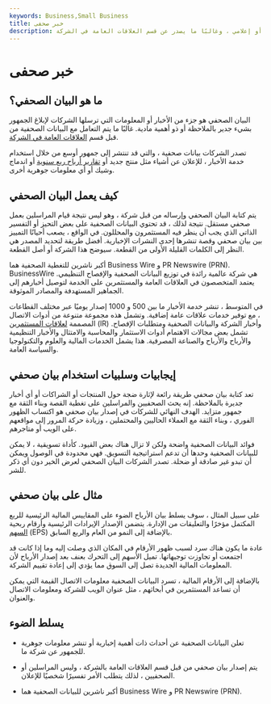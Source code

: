 ```yaml
---
keywords: Business,Small Business
title: خبر صحفى
description: البيان الصحفي هو مقال إخباري أو إعلامي ، وغالبًا ما يصدر عن قسم العلاقات العامة في الشركة.
---
```


# خبر صحفى
## ما هو البيان الصحفي؟

البيان الصحفي هو جزء من الأخبار أو المعلومات التي ترسلها الشركات لإبلاغ الجمهور بشيء جدير بالملاحظة أو ذو أهمية مادية. غالبًا ما يتم التعامل مع البيانات الصحفية من قبل قسم [العلاقات العامة في الشركة](/public-relations-pr).

تصدر الشركات بيانات صحفية ، والتي قد تنتشر إلى جمهور أوسع من خلال استخدام خدمة الأخبار ، للإعلان عن أشياء مثل منتج جديد أو [تقارير أرباح ربع سنوية](/earningsreport) أو اندماج وشيك أو أي معلومات جوهرية أخرى.

## كيف يعمل البيان الصحفي

يتم كتابة البيان الصحفي وإرساله من قبل شركة ، وهو ليس نتيجة قيام المراسلين بعمل صحفي مستقل. نتيجة لذلك ، قد تحتوي البيانات الصحفية على بعض التحيز أو التفسير الذاتي الذي يجب أن ينظر فيه المستثمرون والمحللون. في الواقع ، يصعب أحيانًا التمييز بين بيان صحفي وقصة تنشرها إحدى النشرات الإخبارية. أفضل طريقة لتحديد المصدر هي النظر إلى الكلمات القليلة الأولى من القطعة. سيوضح هذا الشركة أو أصل القطعة.

أكبر ناشرين للتغطية الصحفية هما Business Wire و PR Newswire (PRN). BusinessWire هي شركة عالمية رائدة في توزيع البيانات الصحفية والإفصاح التنظيمي. يعتمد المتخصصون في العلاقات العامة والمستثمرين على الخدمة لتوصيل أخبارهم إلى الجماهير المستهدفة والمصادر الموثوقة.

في المتوسط ، تنشر خدمة الأخبار ما بين 500 و 1000 إصدار يوميًا عبر مختلف القطاعات ، مع توفير خدمات علاقات عامة إضافية. وتشمل هذه مجموعة متنوعة من أدوات الاتصال المصممة [لعلاقات المستثمرين](/investorrelations) (IR) وأخبار الشركة والبيانات الصحفية ومتطلبات الإفصاح. تشمل بعض مجالات الاهتمام أدوات الاستثمار والمحاسبة والامتثال والأخبار التنظيمية والأرباح والأرباح والصناعة المصرفية. هذا يشمل الخدمات المالية والعلوم والتكنولوجيا والسياسة العامة.

## إيجابيات وسلبيات استخدام بيان صحفي

تعد كتابة بيان صحفي طريقة رائعة لإثارة ضجة حول المنتجات أو الشراكات أو أي أخبار جديرة بالملاحظة. إنه يحث الصحفيين والمراسلين على تغطية القصة وبناء الثقة مع جمهور متزايد. الهدف النهائي للشركات في إصدار بيان صحفي هو اكتساب الظهور الفوري ، وبناء الثقة مع العملاء الحاليين والمحتملين ، وزيادة حركة المرور إلى مواقعهم على الويب أو متاجرهم.

فوائد البيانات الصحفية واضحة ولكن لا تزال هناك بعض القيود. كأداة تسويقية ، لا يمكن للبيانات الصحفية وحدها أن تدعم استراتيجية التسويق. فهي محدودة في الوصول ويمكن أن تبدو غير صادقة أو ضحلة. تصدر الشركات البيان الصحفي لعرض الخير دون أي ذكر للشر.

## مثال على بيان صحفي

على سبيل المثال ، سوف يسلط بيان الأرباح الضوء على المقاييس المالية الرئيسية للربع المكتمل مؤخرًا والتعليقات من الإدارة. يتضمن الإصدار الإيرادات الرئيسية وأرقام ربحية [السهم](/eps) (EPS) بالإضافة إلى النمو من العام والربع السابق.

عادة ما يكون هناك سرد لسبب ظهور الأرقام في المكان الذي وصلت إليه وما إذا كانت قد اجتمعت أو تجاوزت توجيهاتها. تميل الأسهم إلى التحرك بعنف بعد إصدار الأرباح لأن المعلومات المالية الجديدة تصل إلى السوق مما يؤدي إلى إعادة تقييم الشركة.

بالإضافة إلى الأرقام المالية ، تسرد البيانات الصحفية معلومات الاتصال القيمة التي يمكن أن تساعد المستثمرين في أبحاثهم ، مثل عنوان الويب للشركة ومعلومات الاتصال والعنوان.

## يسلط الضوء

- تعلن البيانات الصحفية عن أحداث ذات أهمية إخبارية أو تنشر معلومات جوهرية للجمهور عن شركة ما.

- يتم إصدار بيان صحفي من قبل قسم العلاقات العامة بالشركة ، وليس المراسلين أو الصحفيين ، لذلك يتطلب الأمر تفسيرًا شخصيًا للإعلان.

- أكبر ناشرين للبيانات الصحفية هما Business Wire و PR Newswire (PRN).

